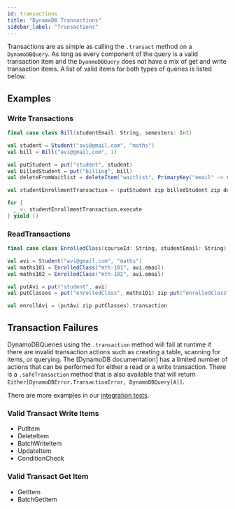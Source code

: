 ```yaml
---
id: transactions
title: "DynamoDB Transactions"
sidebar_label: "Transactions"
---
```


Transactions are as simple as calling the `.transact` method on a `DynamoDBQuery`. As long as every component of the query is a valid transaction item and the `DyanmoDBQuery` does not have a mix of get and write transaction items. A list of valid items for both types of queries is listed below.

## Examples

### Write Transactions
```scala
final case class Bill(studentEmail: String, semesters: Int)

val student = Student("avi@gmail.com", "maths")
val bill = Bill("avi@gmail.com", 1)

val putStudent = put("student", student)
val billedStudent = put("billing", bill)
val deleteFromWaitlist = deleteItem("waitlist", PrimaryKey("email" -> student.email))

val studentEnrollmentTransaction = (putStudent zip billedStudent zip deleteFromWaitlist).transact

for {
  _ <- studentEnrollmentTransaction.execute
} yield ()
```

### ReadTransactions

```scala
final case class EnrolledClass(courseId: String, studentEmail: String)

val avi = Student("avi@gmail.com", "maths")
val maths101 = EnrolledClass("mth-101", avi.email)
val maths102 = EnrolledClass("mth-102", avi.email)

val putAvi = put("student", avi)
val putClasses = put("enrolledClass", maths101) zip put("enrolledClass", maths102)

val enrollAvi = (putAvi zip putClasses).transaction
```

## Transaction Failures

DynamoDBQueries using the `.transaction` method will fail at runtime if there are invalid transaction actions such as creating a table, scanning for items, or querying. The [DynamoDB documentation] has a limited number of actions that can be performed for either a read or a write transaction. There is a `.safeTransaction` method that is also available that will return `Either[DynamoDBError.TransactionError, DynamoDBQuery[A]]`.

There are more examples in our [integration tests](../dynamodb/src/it/scala/zio/dynamodb/LiveSpec.scala).

### Valid Transact Write Items

* PutItem
* DeleteItem
* BatchWriteItem
* UpdateItem
* ConditionCheck


### Valid Transact Get Item

* GetItem
* BatchGetItem

